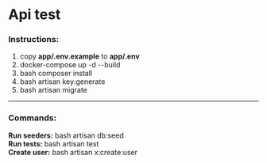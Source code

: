 # Api test

### Instructions:
1. copy **app/.env.example** to **app/.env**
2. docker-compose up -d --build
3. bash composer install
4. bash artisan key:generate
5. bash artisan migrate

<hr>

### Commands:
**Run seeders:** bash artisan db:seed<br>
**Run tests:** bash artisan test<br>
**Create user:** bash artisan x:create:user
